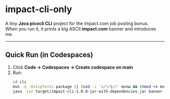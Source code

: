 # impact-cli-only

A tiny **Java picocli CLI** project for the impact.com job posting bonus.  
When you run it, it prints a big ASCII **impact.com** banner and introduces me.

---

## Quick Run (in Codespaces)

1. Click **Code → Codespaces → Create codespace on main**
2. Run:
   ```bash
   cd cli
   mvn -q -DskipTests package || (sed -i 's/\r$//' mvnw && chmod +x mvnw && ./mvnw -q -DskipTests package)
   java -jar target/impact-cli-1.0.0-jar-with-dependencies.jar banner
